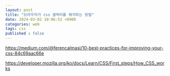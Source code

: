 ```yaml
---
layout: post
title: "브라우저가 css 셀럭터를 해석하는 방법"
date: 2024-03-02 10:06:52 +0900
categories: web
tags: css
published : false
---
```


https://medium.com/@ferencalmasi/10-best-practices-for-improving-your-css-84c69aac66e

https://developer.mozilla.org/ko/docs/Learn/CSS/First_steps/How_CSS_works
